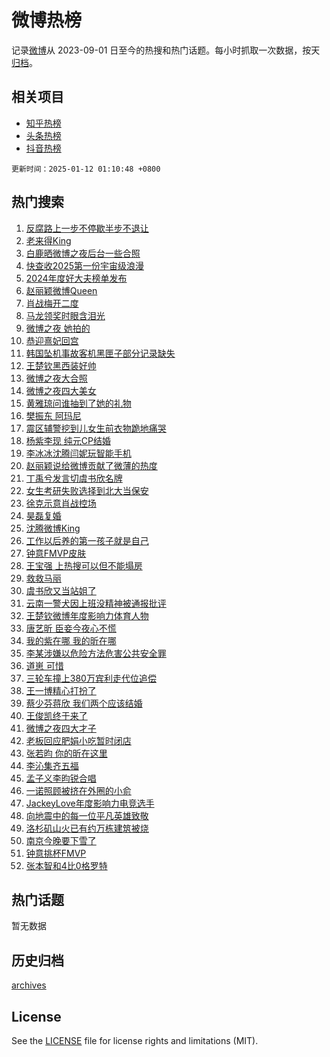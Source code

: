 # 微博热榜

记录[微博](https://www.weibo.com)从 2023-09-01 日至今的热搜和热门话题。每小时抓取一次数据，按天[归档](archives)。

## 相关项目

- [知乎热榜](https://github.com/hotarchive/zhihu)
- [头条热榜](https://github.com/hotarchive/toutiao)
- [抖音热榜](https://github.com/hotarchive/douyin)


`更新时间：2025-01-12 01:10:48 +0800`

## 热门搜索

1. [反腐路上一步不停歇半步不退让](https://m.weibo.cn/search?containerid=100103type%3D1%26t%3D10%26q%3D%23%E5%8F%8D%E8%85%90%E8%B7%AF%E4%B8%8A%E4%B8%80%E6%AD%A5%E4%B8%8D%E5%81%9C%E6%AD%87%E5%8D%8A%E6%AD%A5%E4%B8%8D%E9%80%80%E8%AE%A9%23&stream_entry_id=51&isnewpage=1&extparam=seat%3D1%26pos%3D0%26cate%3D10103%26filter_type%3Drealtimehot%26c_type%3D51%26q%3D%2523%25E5%258F%258D%25E8%2585%2590%25E8%25B7%25AF%25E4%25B8%258A%25E4%25B8%2580%25E6%25AD%25A5%25E4%25B8%258D%25E5%2581%259C%25E6%25AD%2587%25E5%258D%258A%25E6%25AD%25A5%25E4%25B8%258D%25E9%2580%2580%25E8%25AE%25A9%2523%26stream_entry_id%3D51%26dgr%3D0%26display_time%3D1736615447%26pre_seqid%3D1736615447387062746126)
1. [老来得King](https://m.weibo.cn/search?containerid=100103type%3D1%26t%3D10%26q%3D%23%E8%80%81%E6%9D%A5%E5%BE%97King%23&stream_entry_id=31&isnewpage=1&extparam=seat%3D1%26lcate%3D5001%26q%3D%2523%25E8%2580%2581%25E6%259D%25A5%25E5%25BE%2597King%2523%26dgr%3D0%26realpos%3D1%26pos%3D0%26cate%3D5001%26filter_type%3Drealtimehot%26band_rank%3D1%26flag%3D1%26stream_entry_id%3D31%26c_type%3D31%26display_time%3D1736615447%26pre_seqid%3D1736615447387062746126)
1. [白鹿晒微博之夜后台一些合照](https://m.weibo.cn/search?containerid=100103type%3D1%26t%3D10%26q%3D%23%E7%99%BD%E9%B9%BF%E6%99%92%E5%BE%AE%E5%8D%9A%E4%B9%8B%E5%A4%9C%E5%90%8E%E5%8F%B0%E4%B8%80%E4%BA%9B%E5%90%88%E7%85%A7%23&stream_entry_id=31&isnewpage=1&extparam=seat%3D1%26lcate%3D5001%26q%3D%2523%25E7%2599%25BD%25E9%25B9%25BF%25E6%2599%2592%25E5%25BE%25AE%25E5%258D%259A%25E4%25B9%258B%25E5%25A4%259C%25E5%2590%258E%25E5%258F%25B0%25E4%25B8%2580%25E4%25BA%259B%25E5%2590%2588%25E7%2585%25A7%2523%26dgr%3D0%26realpos%3D2%26pos%3D1%26cate%3D5001%26filter_type%3Drealtimehot%26band_rank%3D2%26flag%3D1%26stream_entry_id%3D31%26c_type%3D31%26display_time%3D1736615447%26pre_seqid%3D1736615447387062746126)
1. [快查收2025第一份宇宙级浪漫](https://m.weibo.cn/search?containerid=100103type%3D1%26t%3D10%26q%3D%23%E5%BF%AB%E6%9F%A5%E6%94%B62025%E7%AC%AC%E4%B8%80%E4%BB%BD%E5%AE%87%E5%AE%99%E7%BA%A7%E6%B5%AA%E6%BC%AB%23&stream_entry_id=31&isnewpage=1&extparam=seat%3D1%26lcate%3D5001%26q%3D%2523%25E5%25BF%25AB%25E6%259F%25A5%25E6%2594%25B62025%25E7%25AC%25AC%25E4%25B8%2580%25E4%25BB%25BD%25E5%25AE%2587%25E5%25AE%2599%25E7%25BA%25A7%25E6%25B5%25AA%25E6%25BC%25AB%2523%26dgr%3D0%26realpos%3D3%26pos%3D2%26cate%3D5001%26filter_type%3Drealtimehot%26band_rank%3D3%26flag%3D0%26stream_entry_id%3D31%26c_type%3D31%26display_time%3D1736615447%26pre_seqid%3D1736615447387062746126)
1. [2024年度好大夫榜单发布](https://m.weibo.cn/search?containerid=100103type%3D1%26t%3D10%26q%3D%232024%E5%B9%B4%E5%BA%A6%E5%A5%BD%E5%A4%A7%E5%A4%AB%E6%A6%9C%E5%8D%95%E5%8F%91%E5%B8%83%23&stream_entry_id=31&isnewpage=1&extparam=seat%3D1%26lcate%3D5001%26is_ad_pos%3D1%26q%3D%25232024%25E5%25B9%25B4%25E5%25BA%25A6%25E5%25A5%25BD%25E5%25A4%25A7%25E5%25A4%25AB%25E6%25A6%259C%25E5%258D%2595%25E5%258F%2591%25E5%25B8%2583%2523%26dgr%3D0%26c_type%3D31%26pos%3D3%26cate%3D5001%26filter_type%3Drealtimehot%26band_rank%3D4%26adid%3D272490%26stream_entry_id%3D31%26topic_ad%3D1%26display_time%3D1736615447%26pre_seqid%3D1736615447387062746126)
1. [赵丽颖微博Queen](https://m.weibo.cn/search?containerid=100103type%3D1%26t%3D10%26q%3D%23%E8%B5%B5%E4%B8%BD%E9%A2%96%E5%BE%AE%E5%8D%9AQueen%23&stream_entry_id=31&isnewpage=1&extparam=seat%3D1%26lcate%3D5001%26q%3D%2523%25E8%25B5%25B5%25E4%25B8%25BD%25E9%25A2%2596%25E5%25BE%25AE%25E5%258D%259AQueen%2523%26dgr%3D0%26realpos%3D4%26pos%3D4%26cate%3D5001%26filter_type%3Drealtimehot%26band_rank%3D4%26flag%3D2%26stream_entry_id%3D31%26c_type%3D31%26display_time%3D1736615447%26pre_seqid%3D1736615447387062746126)
1. [肖战梅开二度](https://m.weibo.cn/search?containerid=100103type%3D1%26t%3D10%26q%3D%23%E8%82%96%E6%88%98%E6%A2%85%E5%BC%80%E4%BA%8C%E5%BA%A6%23&stream_entry_id=31&isnewpage=1&extparam=seat%3D1%26lcate%3D5001%26q%3D%2523%25E8%2582%2596%25E6%2588%2598%25E6%25A2%2585%25E5%25BC%2580%25E4%25BA%258C%25E5%25BA%25A6%2523%26dgr%3D0%26realpos%3D5%26pos%3D5%26cate%3D5001%26filter_type%3Drealtimehot%26band_rank%3D5%26flag%3D1%26stream_entry_id%3D31%26c_type%3D31%26display_time%3D1736615447%26pre_seqid%3D1736615447387062746126)
1. [马龙领奖时眼含泪光](https://m.weibo.cn/search?containerid=100103type%3D1%26t%3D10%26q%3D%23%E9%A9%AC%E9%BE%99%E9%A2%86%E5%A5%96%E6%97%B6%E7%9C%BC%E5%90%AB%E6%B3%AA%E5%85%89%23&stream_entry_id=31&isnewpage=1&extparam=seat%3D1%26lcate%3D5001%26q%3D%2523%25E9%25A9%25AC%25E9%25BE%2599%25E9%25A2%2586%25E5%25A5%2596%25E6%2597%25B6%25E7%259C%25BC%25E5%2590%25AB%25E6%25B3%25AA%25E5%2585%2589%2523%26dgr%3D0%26realpos%3D6%26pos%3D6%26cate%3D5001%26filter_type%3Drealtimehot%26band_rank%3D6%26flag%3D1%26stream_entry_id%3D31%26c_type%3D31%26display_time%3D1736615447%26pre_seqid%3D1736615447387062746126)
1. [微博之夜 她拍的](https://m.weibo.cn/search?containerid=100103type%3D1%26t%3D10%26q%3D%E5%BE%AE%E5%8D%9A%E4%B9%8B%E5%A4%9C+%E5%A5%B9%E6%8B%8D%E7%9A%84&stream_entry_id=31&isnewpage=1&extparam=seat%3D1%26lcate%3D5001%26q%3D%25E5%25BE%25AE%25E5%258D%259A%25E4%25B9%258B%25E5%25A4%259C%2520%25E5%25A5%25B9%25E6%258B%258D%25E7%259A%2584%26dgr%3D0%26realpos%3D7%26pos%3D7%26cate%3D5001%26filter_type%3Drealtimehot%26band_rank%3D7%26flag%3D2%26stream_entry_id%3D31%26c_type%3D31%26display_time%3D1736615447%26pre_seqid%3D1736615447387062746126)
1. [恭迎熹妃回宫](https://m.weibo.cn/search?containerid=100103type%3D1%26t%3D10%26q%3D%E6%81%AD%E8%BF%8E%E7%86%B9%E5%A6%83%E5%9B%9E%E5%AE%AB&stream_entry_id=31&isnewpage=1&extparam=seat%3D1%26lcate%3D5001%26q%3D%25E6%2581%25AD%25E8%25BF%258E%25E7%2586%25B9%25E5%25A6%2583%25E5%259B%259E%25E5%25AE%25AB%26dgr%3D0%26realpos%3D8%26pos%3D8%26cate%3D5001%26filter_type%3Drealtimehot%26band_rank%3D8%26flag%3D2%26stream_entry_id%3D31%26c_type%3D31%26display_time%3D1736615447%26pre_seqid%3D1736615447387062746126)
1. [韩国坠机事故客机黑匣子部分记录缺失](https://m.weibo.cn/search?containerid=100103type%3D1%26t%3D10%26q%3D%23%E9%9F%A9%E5%9B%BD%E5%9D%A0%E6%9C%BA%E4%BA%8B%E6%95%85%E5%AE%A2%E6%9C%BA%E9%BB%91%E5%8C%A3%E5%AD%90%E9%83%A8%E5%88%86%E8%AE%B0%E5%BD%95%E7%BC%BA%E5%A4%B1%23&stream_entry_id=31&isnewpage=1&extparam=seat%3D1%26lcate%3D5001%26q%3D%2523%25E9%259F%25A9%25E5%259B%25BD%25E5%259D%25A0%25E6%259C%25BA%25E4%25BA%258B%25E6%2595%2585%25E5%25AE%25A2%25E6%259C%25BA%25E9%25BB%2591%25E5%258C%25A3%25E5%25AD%2590%25E9%2583%25A8%25E5%2588%2586%25E8%25AE%25B0%25E5%25BD%2595%25E7%25BC%25BA%25E5%25A4%25B1%2523%26dgr%3D0%26realpos%3D9%26pos%3D9%26cate%3D5001%26filter_type%3Drealtimehot%26band_rank%3D9%26flag%3D0%26stream_entry_id%3D31%26c_type%3D31%26display_time%3D1736615447%26pre_seqid%3D1736615447387062746126)
1. [王楚钦黑西装好帅](https://m.weibo.cn/search?containerid=100103type%3D1%26t%3D10%26q%3D%E7%8E%8B%E6%A5%9A%E9%92%A6%E9%BB%91%E8%A5%BF%E8%A3%85%E5%A5%BD%E5%B8%85&stream_entry_id=31&isnewpage=1&extparam=seat%3D1%26lcate%3D5001%26q%3D%25E7%258E%258B%25E6%25A5%259A%25E9%2592%25A6%25E9%25BB%2591%25E8%25A5%25BF%25E8%25A3%2585%25E5%25A5%25BD%25E5%25B8%2585%26dgr%3D0%26realpos%3D10%26pos%3D10%26cate%3D5001%26filter_type%3Drealtimehot%26band_rank%3D10%26flag%3D1%26stream_entry_id%3D31%26c_type%3D31%26display_time%3D1736615447%26pre_seqid%3D1736615447387062746126)
1. [微博之夜大合照](https://m.weibo.cn/search?containerid=100103type%3D1%26t%3D10%26q%3D%E5%BE%AE%E5%8D%9A%E4%B9%8B%E5%A4%9C%E5%A4%A7%E5%90%88%E7%85%A7&stream_entry_id=31&isnewpage=1&extparam=seat%3D1%26lcate%3D5001%26q%3D%25E5%25BE%25AE%25E5%258D%259A%25E4%25B9%258B%25E5%25A4%259C%25E5%25A4%25A7%25E5%2590%2588%25E7%2585%25A7%26dgr%3D0%26realpos%3D11%26pos%3D11%26cate%3D5001%26filter_type%3Drealtimehot%26band_rank%3D11%26flag%3D2%26stream_entry_id%3D31%26c_type%3D31%26display_time%3D1736615447%26pre_seqid%3D1736615447387062746126)
1. [微博之夜四大美女](https://m.weibo.cn/search?containerid=100103type%3D1%26t%3D10%26q%3D%E5%BE%AE%E5%8D%9A%E4%B9%8B%E5%A4%9C%E5%9B%9B%E5%A4%A7%E7%BE%8E%E5%A5%B3&stream_entry_id=31&isnewpage=1&extparam=seat%3D1%26lcate%3D5001%26q%3D%25E5%25BE%25AE%25E5%258D%259A%25E4%25B9%258B%25E5%25A4%259C%25E5%259B%259B%25E5%25A4%25A7%25E7%25BE%258E%25E5%25A5%25B3%26dgr%3D0%26realpos%3D12%26pos%3D12%26cate%3D5001%26filter_type%3Drealtimehot%26band_rank%3D12%26flag%3D2%26stream_entry_id%3D31%26c_type%3D31%26display_time%3D1736615447%26pre_seqid%3D1736615447387062746126)
1. [黄雅琼问谁抽到了她的礼物](https://m.weibo.cn/search?containerid=100103type%3D1%26t%3D10%26q%3D%23%E9%BB%84%E9%9B%85%E7%90%BC%E9%97%AE%E8%B0%81%E6%8A%BD%E5%88%B0%E4%BA%86%E5%A5%B9%E7%9A%84%E7%A4%BC%E7%89%A9%23&stream_entry_id=31&isnewpage=1&extparam=seat%3D1%26lcate%3D5001%26q%3D%2523%25E9%25BB%2584%25E9%259B%2585%25E7%2590%25BC%25E9%2597%25AE%25E8%25B0%2581%25E6%258A%25BD%25E5%2588%25B0%25E4%25BA%2586%25E5%25A5%25B9%25E7%259A%2584%25E7%25A4%25BC%25E7%2589%25A9%2523%26dgr%3D0%26realpos%3D13%26pos%3D13%26cate%3D5001%26filter_type%3Drealtimehot%26band_rank%3D13%26flag%3D1%26stream_entry_id%3D31%26c_type%3D31%26display_time%3D1736615447%26pre_seqid%3D1736615447387062746126)
1. [樊振东 阿玛尼](https://m.weibo.cn/search?containerid=100103type%3D1%26t%3D10%26q%3D%E6%A8%8A%E6%8C%AF%E4%B8%9C+%E9%98%BF%E7%8E%9B%E5%B0%BC&stream_entry_id=31&isnewpage=1&extparam=seat%3D1%26lcate%3D5001%26q%3D%25E6%25A8%258A%25E6%258C%25AF%25E4%25B8%259C%2520%25E9%2598%25BF%25E7%258E%259B%25E5%25B0%25BC%26dgr%3D0%26realpos%3D14%26pos%3D14%26cate%3D5001%26filter_type%3Drealtimehot%26band_rank%3D14%26flag%3D1%26stream_entry_id%3D31%26c_type%3D31%26display_time%3D1736615447%26pre_seqid%3D1736615447387062746126)
1. [震区辅警挖到儿女生前衣物跪地痛哭](https://m.weibo.cn/search?containerid=100103type%3D1%26t%3D10%26q%3D%23%E9%9C%87%E5%8C%BA%E8%BE%85%E8%AD%A6%E6%8C%96%E5%88%B0%E5%84%BF%E5%A5%B3%E7%94%9F%E5%89%8D%E8%A1%A3%E7%89%A9%E8%B7%AA%E5%9C%B0%E7%97%9B%E5%93%AD%23&stream_entry_id=31&isnewpage=1&extparam=seat%3D1%26lcate%3D5001%26q%3D%2523%25E9%259C%2587%25E5%258C%25BA%25E8%25BE%2585%25E8%25AD%25A6%25E6%258C%2596%25E5%2588%25B0%25E5%2584%25BF%25E5%25A5%25B3%25E7%2594%259F%25E5%2589%258D%25E8%25A1%25A3%25E7%2589%25A9%25E8%25B7%25AA%25E5%259C%25B0%25E7%2597%259B%25E5%2593%25AD%2523%26dgr%3D0%26realpos%3D15%26pos%3D15%26cate%3D5001%26filter_type%3Drealtimehot%26band_rank%3D15%26flag%3D0%26stream_entry_id%3D31%26c_type%3D31%26display_time%3D1736615447%26pre_seqid%3D1736615447387062746126)
1. [杨紫李现 纯元CP结婚](https://m.weibo.cn/search?containerid=100103type%3D1%26t%3D10%26q%3D%E6%9D%A8%E7%B4%AB%E6%9D%8E%E7%8E%B0+%E7%BA%AF%E5%85%83CP%E7%BB%93%E5%A9%9A&stream_entry_id=31&isnewpage=1&extparam=seat%3D1%26lcate%3D5001%26q%3D%25E6%259D%25A8%25E7%25B4%25AB%25E6%259D%258E%25E7%258E%25B0%2520%25E7%25BA%25AF%25E5%2585%2583CP%25E7%25BB%2593%25E5%25A9%259A%26dgr%3D0%26realpos%3D16%26pos%3D16%26cate%3D5001%26filter_type%3Drealtimehot%26band_rank%3D16%26flag%3D0%26stream_entry_id%3D31%26c_type%3D31%26display_time%3D1736615447%26pre_seqid%3D1736615447387062746126)
1. [李冰冰沈腾闫妮玩智能手机](https://m.weibo.cn/search?containerid=100103type%3D1%26t%3D10%26q%3D%23%E6%9D%8E%E5%86%B0%E5%86%B0%E6%B2%88%E8%85%BE%E9%97%AB%E5%A6%AE%E7%8E%A9%E6%99%BA%E8%83%BD%E6%89%8B%E6%9C%BA%23&stream_entry_id=31&isnewpage=1&extparam=seat%3D1%26lcate%3D5001%26q%3D%2523%25E6%259D%258E%25E5%2586%25B0%25E5%2586%25B0%25E6%25B2%2588%25E8%2585%25BE%25E9%2597%25AB%25E5%25A6%25AE%25E7%258E%25A9%25E6%2599%25BA%25E8%2583%25BD%25E6%2589%258B%25E6%259C%25BA%2523%26dgr%3D0%26realpos%3D17%26pos%3D17%26cate%3D5001%26filter_type%3Drealtimehot%26band_rank%3D17%26flag%3D1%26stream_entry_id%3D31%26c_type%3D31%26display_time%3D1736615447%26pre_seqid%3D1736615447387062746126)
1. [赵丽颖说给微博贡献了微薄的热度](https://m.weibo.cn/search?containerid=100103type%3D1%26t%3D10%26q%3D%23%E8%B5%B5%E4%B8%BD%E9%A2%96%E8%AF%B4%E7%BB%99%E5%BE%AE%E5%8D%9A%E8%B4%A1%E7%8C%AE%E4%BA%86%E5%BE%AE%E8%96%84%E7%9A%84%E7%83%AD%E5%BA%A6%23&stream_entry_id=31&isnewpage=1&extparam=seat%3D1%26lcate%3D5001%26q%3D%2523%25E8%25B5%25B5%25E4%25B8%25BD%25E9%25A2%2596%25E8%25AF%25B4%25E7%25BB%2599%25E5%25BE%25AE%25E5%258D%259A%25E8%25B4%25A1%25E7%258C%25AE%25E4%25BA%2586%25E5%25BE%25AE%25E8%2596%2584%25E7%259A%2584%25E7%2583%25AD%25E5%25BA%25A6%2523%26dgr%3D0%26realpos%3D18%26pos%3D18%26cate%3D5001%26filter_type%3Drealtimehot%26band_rank%3D18%26flag%3D1%26stream_entry_id%3D31%26c_type%3D31%26display_time%3D1736615447%26pre_seqid%3D1736615447387062746126)
1. [丁禹兮发言切虞书欣名牌](https://m.weibo.cn/search?containerid=100103type%3D1%26t%3D10%26q%3D%23%E4%B8%81%E7%A6%B9%E5%85%AE%E5%8F%91%E8%A8%80%E5%88%87%E8%99%9E%E4%B9%A6%E6%AC%A3%E5%90%8D%E7%89%8C%23&stream_entry_id=31&isnewpage=1&extparam=seat%3D1%26lcate%3D5001%26q%3D%2523%25E4%25B8%2581%25E7%25A6%25B9%25E5%2585%25AE%25E5%258F%2591%25E8%25A8%2580%25E5%2588%2587%25E8%2599%259E%25E4%25B9%25A6%25E6%25AC%25A3%25E5%2590%258D%25E7%2589%258C%2523%26dgr%3D0%26realpos%3D19%26pos%3D19%26cate%3D5001%26filter_type%3Drealtimehot%26band_rank%3D19%26flag%3D0%26stream_entry_id%3D31%26c_type%3D31%26display_time%3D1736615447%26pre_seqid%3D1736615447387062746126)
1. [女生考研失败选择到北大当保安](https://m.weibo.cn/search?containerid=100103type%3D1%26t%3D10%26q%3D%23%E5%A5%B3%E7%94%9F%E8%80%83%E7%A0%94%E5%A4%B1%E8%B4%A5%E9%80%89%E6%8B%A9%E5%88%B0%E5%8C%97%E5%A4%A7%E5%BD%93%E4%BF%9D%E5%AE%89%23&stream_entry_id=31&isnewpage=1&extparam=seat%3D1%26lcate%3D5001%26q%3D%2523%25E5%25A5%25B3%25E7%2594%259F%25E8%2580%2583%25E7%25A0%2594%25E5%25A4%25B1%25E8%25B4%25A5%25E9%2580%2589%25E6%258B%25A9%25E5%2588%25B0%25E5%258C%2597%25E5%25A4%25A7%25E5%25BD%2593%25E4%25BF%259D%25E5%25AE%2589%2523%26dgr%3D0%26realpos%3D20%26pos%3D20%26cate%3D5001%26filter_type%3Drealtimehot%26band_rank%3D20%26flag%3D0%26stream_entry_id%3D31%26c_type%3D31%26display_time%3D1736615447%26pre_seqid%3D1736615447387062746126)
1. [徐克示意肖战控场](https://m.weibo.cn/search?containerid=100103type%3D1%26t%3D10%26q%3D%E5%BE%90%E5%85%8B%E7%A4%BA%E6%84%8F%E8%82%96%E6%88%98%E6%8E%A7%E5%9C%BA&stream_entry_id=31&isnewpage=1&extparam=seat%3D1%26lcate%3D5001%26q%3D%25E5%25BE%2590%25E5%2585%258B%25E7%25A4%25BA%25E6%2584%258F%25E8%2582%2596%25E6%2588%2598%25E6%258E%25A7%25E5%259C%25BA%26dgr%3D0%26realpos%3D21%26pos%3D21%26cate%3D5001%26filter_type%3Drealtimehot%26band_rank%3D21%26flag%3D2%26stream_entry_id%3D31%26c_type%3D31%26display_time%3D1736615447%26pre_seqid%3D1736615447387062746126)
1. [昊磊复婚](https://m.weibo.cn/search?containerid=100103type%3D1%26t%3D10%26q%3D%E6%98%8A%E7%A3%8A%E5%A4%8D%E5%A9%9A&stream_entry_id=31&isnewpage=1&extparam=seat%3D1%26lcate%3D5001%26q%3D%25E6%2598%258A%25E7%25A3%258A%25E5%25A4%258D%25E5%25A9%259A%26dgr%3D0%26realpos%3D22%26pos%3D22%26cate%3D5001%26filter_type%3Drealtimehot%26band_rank%3D22%26flag%3D2%26stream_entry_id%3D31%26c_type%3D31%26display_time%3D1736615447%26pre_seqid%3D1736615447387062746126)
1. [沈腾微博King](https://m.weibo.cn/search?containerid=100103type%3D1%26t%3D10%26q%3D%23%E6%B2%88%E8%85%BE%E5%BE%AE%E5%8D%9AKing%23&stream_entry_id=31&isnewpage=1&extparam=seat%3D1%26lcate%3D5001%26q%3D%2523%25E6%25B2%2588%25E8%2585%25BE%25E5%25BE%25AE%25E5%258D%259AKing%2523%26dgr%3D0%26realpos%3D23%26pos%3D23%26cate%3D5001%26filter_type%3Drealtimehot%26band_rank%3D23%26flag%3D0%26stream_entry_id%3D31%26c_type%3D31%26display_time%3D1736615447%26pre_seqid%3D1736615447387062746126)
1. [工作以后养的第一孩子就是自己](https://m.weibo.cn/search?containerid=100103type%3D1%26t%3D10%26q%3D%23%E5%B7%A5%E4%BD%9C%E4%BB%A5%E5%90%8E%E5%85%BB%E7%9A%84%E7%AC%AC%E4%B8%80%E5%AD%A9%E5%AD%90%E5%B0%B1%E6%98%AF%E8%87%AA%E5%B7%B1%23&stream_entry_id=31&isnewpage=1&extparam=seat%3D1%26lcate%3D5001%26q%3D%2523%25E5%25B7%25A5%25E4%25BD%259C%25E4%25BB%25A5%25E5%2590%258E%25E5%2585%25BB%25E7%259A%2584%25E7%25AC%25AC%25E4%25B8%2580%25E5%25AD%25A9%25E5%25AD%2590%25E5%25B0%25B1%25E6%2598%25AF%25E8%2587%25AA%25E5%25B7%25B1%2523%26dgr%3D0%26realpos%3D24%26pos%3D24%26cate%3D5001%26filter_type%3Drealtimehot%26band_rank%3D24%26flag%3D0%26stream_entry_id%3D31%26c_type%3D31%26display_time%3D1736615447%26pre_seqid%3D1736615447387062746126)
1. [钟意FMVP皮肤](https://m.weibo.cn/search?containerid=100103type%3D1%26t%3D10%26q%3D%E9%92%9F%E6%84%8FFMVP%E7%9A%AE%E8%82%A4&stream_entry_id=31&isnewpage=1&extparam=seat%3D1%26lcate%3D5001%26q%3D%25E9%2592%259F%25E6%2584%258FFMVP%25E7%259A%25AE%25E8%2582%25A4%26dgr%3D0%26realpos%3D25%26pos%3D25%26cate%3D5001%26filter_type%3Drealtimehot%26band_rank%3D25%26flag%3D0%26stream_entry_id%3D31%26c_type%3D31%26display_time%3D1736615447%26pre_seqid%3D1736615447387062746126)
1. [王宝强 上热搜可以但不能塌房](https://m.weibo.cn/search?containerid=100103type%3D1%26t%3D10%26q%3D%E7%8E%8B%E5%AE%9D%E5%BC%BA+%E4%B8%8A%E7%83%AD%E6%90%9C%E5%8F%AF%E4%BB%A5%E4%BD%86%E4%B8%8D%E8%83%BD%E5%A1%8C%E6%88%BF&stream_entry_id=31&isnewpage=1&extparam=seat%3D1%26lcate%3D5001%26q%3D%25E7%258E%258B%25E5%25AE%259D%25E5%25BC%25BA%2520%25E4%25B8%258A%25E7%2583%25AD%25E6%2590%259C%25E5%258F%25AF%25E4%25BB%25A5%25E4%25BD%2586%25E4%25B8%258D%25E8%2583%25BD%25E5%25A1%258C%25E6%2588%25BF%26dgr%3D0%26realpos%3D26%26pos%3D26%26cate%3D5001%26filter_type%3Drealtimehot%26band_rank%3D26%26flag%3D0%26stream_entry_id%3D31%26c_type%3D31%26display_time%3D1736615447%26pre_seqid%3D1736615447387062746126)
1. [救救马丽](https://m.weibo.cn/search?containerid=100103type%3D1%26t%3D10%26q%3D%23%E6%95%91%E6%95%91%E9%A9%AC%E4%B8%BD%23&stream_entry_id=31&isnewpage=1&extparam=seat%3D1%26lcate%3D5001%26q%3D%2523%25E6%2595%2591%25E6%2595%2591%25E9%25A9%25AC%25E4%25B8%25BD%2523%26dgr%3D0%26realpos%3D27%26pos%3D27%26cate%3D5001%26filter_type%3Drealtimehot%26band_rank%3D27%26flag%3D0%26stream_entry_id%3D31%26c_type%3D31%26display_time%3D1736615447%26pre_seqid%3D1736615447387062746126)
1. [虞书欣又当站姐了](https://m.weibo.cn/search?containerid=100103type%3D1%26t%3D10%26q%3D%E8%99%9E%E4%B9%A6%E6%AC%A3%E5%8F%88%E5%BD%93%E7%AB%99%E5%A7%90%E4%BA%86&stream_entry_id=31&isnewpage=1&extparam=seat%3D1%26lcate%3D5001%26q%3D%25E8%2599%259E%25E4%25B9%25A6%25E6%25AC%25A3%25E5%258F%2588%25E5%25BD%2593%25E7%25AB%2599%25E5%25A7%2590%25E4%25BA%2586%26dgr%3D0%26realpos%3D28%26pos%3D28%26cate%3D5001%26filter_type%3Drealtimehot%26band_rank%3D28%26flag%3D0%26stream_entry_id%3D31%26c_type%3D31%26display_time%3D1736615447%26pre_seqid%3D1736615447387062746126)
1. [云南一警犬因上班没精神被通报批评](https://m.weibo.cn/search?containerid=100103type%3D1%26t%3D10%26q%3D%23%E4%BA%91%E5%8D%97%E4%B8%80%E8%AD%A6%E7%8A%AC%E5%9B%A0%E4%B8%8A%E7%8F%AD%E6%B2%A1%E7%B2%BE%E7%A5%9E%E8%A2%AB%E9%80%9A%E6%8A%A5%E6%89%B9%E8%AF%84%23&stream_entry_id=31&isnewpage=1&extparam=seat%3D1%26lcate%3D5001%26q%3D%2523%25E4%25BA%2591%25E5%258D%2597%25E4%25B8%2580%25E8%25AD%25A6%25E7%258A%25AC%25E5%259B%25A0%25E4%25B8%258A%25E7%258F%25AD%25E6%25B2%25A1%25E7%25B2%25BE%25E7%25A5%259E%25E8%25A2%25AB%25E9%2580%259A%25E6%258A%25A5%25E6%2589%25B9%25E8%25AF%2584%2523%26dgr%3D0%26realpos%3D29%26pos%3D29%26cate%3D5001%26filter_type%3Drealtimehot%26band_rank%3D29%26flag%3D0%26stream_entry_id%3D31%26c_type%3D31%26display_time%3D1736615447%26pre_seqid%3D1736615447387062746126)
1. [王楚钦微博年度影响力体育人物](https://m.weibo.cn/search?containerid=100103type%3D1%26t%3D10%26q%3D%23%E7%8E%8B%E6%A5%9A%E9%92%A6%E5%BE%AE%E5%8D%9A%E5%B9%B4%E5%BA%A6%E5%BD%B1%E5%93%8D%E5%8A%9B%E4%BD%93%E8%82%B2%E4%BA%BA%E7%89%A9%23&stream_entry_id=31&isnewpage=1&extparam=seat%3D1%26lcate%3D5001%26q%3D%2523%25E7%258E%258B%25E6%25A5%259A%25E9%2592%25A6%25E5%25BE%25AE%25E5%258D%259A%25E5%25B9%25B4%25E5%25BA%25A6%25E5%25BD%25B1%25E5%2593%258D%25E5%258A%259B%25E4%25BD%2593%25E8%2582%25B2%25E4%25BA%25BA%25E7%2589%25A9%2523%26dgr%3D0%26realpos%3D30%26pos%3D30%26cate%3D5001%26filter_type%3Drealtimehot%26band_rank%3D30%26flag%3D0%26stream_entry_id%3D31%26c_type%3D31%26display_time%3D1736615447%26pre_seqid%3D1736615447387062746126)
1. [唐艺昕 臣妾今夜心不慌](https://m.weibo.cn/search?containerid=100103type%3D1%26t%3D10%26q%3D%E5%94%90%E8%89%BA%E6%98%95+%E8%87%A3%E5%A6%BE%E4%BB%8A%E5%A4%9C%E5%BF%83%E4%B8%8D%E6%85%8C&stream_entry_id=31&isnewpage=1&extparam=seat%3D1%26lcate%3D5001%26q%3D%25E5%2594%2590%25E8%2589%25BA%25E6%2598%2595%2520%25E8%2587%25A3%25E5%25A6%25BE%25E4%25BB%258A%25E5%25A4%259C%25E5%25BF%2583%25E4%25B8%258D%25E6%2585%258C%26dgr%3D0%26realpos%3D31%26pos%3D31%26cate%3D5001%26filter_type%3Drealtimehot%26band_rank%3D31%26flag%3D1%26stream_entry_id%3D31%26c_type%3D31%26display_time%3D1736615447%26pre_seqid%3D1736615447387062746126)
1. [我的紫在哪 我的昕在哪](https://m.weibo.cn/search?containerid=100103type%3D1%26t%3D10%26q%3D%E6%88%91%E7%9A%84%E7%B4%AB%E5%9C%A8%E5%93%AA+%E6%88%91%E7%9A%84%E6%98%95%E5%9C%A8%E5%93%AA&stream_entry_id=31&isnewpage=1&extparam=seat%3D1%26lcate%3D5001%26q%3D%25E6%2588%2591%25E7%259A%2584%25E7%25B4%25AB%25E5%259C%25A8%25E5%2593%25AA%2520%25E6%2588%2591%25E7%259A%2584%25E6%2598%2595%25E5%259C%25A8%25E5%2593%25AA%26dgr%3D0%26realpos%3D32%26pos%3D32%26cate%3D5001%26filter_type%3Drealtimehot%26band_rank%3D32%26flag%3D0%26stream_entry_id%3D31%26c_type%3D31%26display_time%3D1736615447%26pre_seqid%3D1736615447387062746126)
1. [李某涉嫌以危险方法危害公共安全罪](https://m.weibo.cn/search?containerid=100103type%3D1%26t%3D10%26q%3D%23%E6%9D%8E%E6%9F%90%E6%B6%89%E5%AB%8C%E4%BB%A5%E5%8D%B1%E9%99%A9%E6%96%B9%E6%B3%95%E5%8D%B1%E5%AE%B3%E5%85%AC%E5%85%B1%E5%AE%89%E5%85%A8%E7%BD%AA%23&stream_entry_id=31&isnewpage=1&extparam=seat%3D1%26lcate%3D5001%26q%3D%2523%25E6%259D%258E%25E6%259F%2590%25E6%25B6%2589%25E5%25AB%258C%25E4%25BB%25A5%25E5%258D%25B1%25E9%2599%25A9%25E6%2596%25B9%25E6%25B3%2595%25E5%258D%25B1%25E5%25AE%25B3%25E5%2585%25AC%25E5%2585%25B1%25E5%25AE%2589%25E5%2585%25A8%25E7%25BD%25AA%2523%26dgr%3D0%26realpos%3D33%26pos%3D33%26cate%3D5001%26filter_type%3Drealtimehot%26band_rank%3D33%26flag%3D0%26stream_entry_id%3D31%26c_type%3D31%26display_time%3D1736615447%26pre_seqid%3D1736615447387062746126)
1. [道崽 可惜](https://m.weibo.cn/search?containerid=100103type%3D1%26t%3D10%26q%3D%E9%81%93%E5%B4%BD+%E5%8F%AF%E6%83%9C&stream_entry_id=31&isnewpage=1&extparam=seat%3D1%26lcate%3D5001%26q%3D%25E9%2581%2593%25E5%25B4%25BD%2520%25E5%258F%25AF%25E6%2583%259C%26dgr%3D0%26realpos%3D34%26pos%3D34%26cate%3D5001%26filter_type%3Drealtimehot%26band_rank%3D34%26flag%3D1%26stream_entry_id%3D31%26c_type%3D31%26display_time%3D1736615447%26pre_seqid%3D1736615447387062746126)
1. [三轮车撞上380万宾利走代位追偿](https://m.weibo.cn/search?containerid=100103type%3D1%26t%3D10%26q%3D%23%E4%B8%89%E8%BD%AE%E8%BD%A6%E6%92%9E%E4%B8%8A380%E4%B8%87%E5%AE%BE%E5%88%A9%E8%B5%B0%E4%BB%A3%E4%BD%8D%E8%BF%BD%E5%81%BF%23&stream_entry_id=31&isnewpage=1&extparam=seat%3D1%26lcate%3D5001%26q%3D%2523%25E4%25B8%2589%25E8%25BD%25AE%25E8%25BD%25A6%25E6%2592%259E%25E4%25B8%258A380%25E4%25B8%2587%25E5%25AE%25BE%25E5%2588%25A9%25E8%25B5%25B0%25E4%25BB%25A3%25E4%25BD%258D%25E8%25BF%25BD%25E5%2581%25BF%2523%26dgr%3D0%26realpos%3D35%26pos%3D35%26cate%3D5001%26filter_type%3Drealtimehot%26band_rank%3D35%26flag%3D0%26stream_entry_id%3D31%26c_type%3D31%26display_time%3D1736615447%26pre_seqid%3D1736615447387062746126)
1. [王一博精心打扮了](https://m.weibo.cn/search?containerid=100103type%3D1%26t%3D10%26q%3D%E7%8E%8B%E4%B8%80%E5%8D%9A%E7%B2%BE%E5%BF%83%E6%89%93%E6%89%AE%E4%BA%86&stream_entry_id=31&isnewpage=1&extparam=seat%3D1%26lcate%3D5001%26q%3D%25E7%258E%258B%25E4%25B8%2580%25E5%258D%259A%25E7%25B2%25BE%25E5%25BF%2583%25E6%2589%2593%25E6%2589%25AE%25E4%25BA%2586%26dgr%3D0%26realpos%3D36%26pos%3D36%26cate%3D5001%26filter_type%3Drealtimehot%26band_rank%3D36%26flag%3D0%26stream_entry_id%3D31%26c_type%3D31%26display_time%3D1736615447%26pre_seqid%3D1736615447387062746126)
1. [蔡少芬蒋欣 我们两个应该结婚](https://m.weibo.cn/search?containerid=100103type%3D1%26t%3D10%26q%3D%E8%94%A1%E5%B0%91%E8%8A%AC%E8%92%8B%E6%AC%A3+%E6%88%91%E4%BB%AC%E4%B8%A4%E4%B8%AA%E5%BA%94%E8%AF%A5%E7%BB%93%E5%A9%9A&stream_entry_id=31&isnewpage=1&extparam=seat%3D1%26lcate%3D5001%26q%3D%25E8%2594%25A1%25E5%25B0%2591%25E8%258A%25AC%25E8%2592%258B%25E6%25AC%25A3%2520%25E6%2588%2591%25E4%25BB%25AC%25E4%25B8%25A4%25E4%25B8%25AA%25E5%25BA%2594%25E8%25AF%25A5%25E7%25BB%2593%25E5%25A9%259A%26dgr%3D0%26realpos%3D37%26pos%3D37%26cate%3D5001%26filter_type%3Drealtimehot%26band_rank%3D37%26flag%3D0%26stream_entry_id%3D31%26c_type%3D31%26display_time%3D1736615447%26pre_seqid%3D1736615447387062746126)
1. [王俊凯终于来了](https://m.weibo.cn/search?containerid=100103type%3D1%26t%3D10%26q%3D%E7%8E%8B%E4%BF%8A%E5%87%AF%E7%BB%88%E4%BA%8E%E6%9D%A5%E4%BA%86&stream_entry_id=31&isnewpage=1&extparam=seat%3D1%26lcate%3D5001%26q%3D%25E7%258E%258B%25E4%25BF%258A%25E5%2587%25AF%25E7%25BB%2588%25E4%25BA%258E%25E6%259D%25A5%25E4%25BA%2586%26dgr%3D0%26realpos%3D38%26pos%3D38%26cate%3D5001%26filter_type%3Drealtimehot%26band_rank%3D38%26flag%3D0%26stream_entry_id%3D31%26c_type%3D31%26display_time%3D1736615447%26pre_seqid%3D1736615447387062746126)
1. [微博之夜四大才子](https://m.weibo.cn/search?containerid=100103type%3D1%26t%3D10%26q%3D%E5%BE%AE%E5%8D%9A%E4%B9%8B%E5%A4%9C%E5%9B%9B%E5%A4%A7%E6%89%8D%E5%AD%90&stream_entry_id=31&isnewpage=1&extparam=seat%3D1%26lcate%3D5001%26q%3D%25E5%25BE%25AE%25E5%258D%259A%25E4%25B9%258B%25E5%25A4%259C%25E5%259B%259B%25E5%25A4%25A7%25E6%2589%258D%25E5%25AD%2590%26dgr%3D0%26realpos%3D39%26pos%3D39%26cate%3D5001%26filter_type%3Drealtimehot%26band_rank%3D39%26flag%3D0%26stream_entry_id%3D31%26c_type%3D31%26display_time%3D1736615447%26pre_seqid%3D1736615447387062746126)
1. [老板回应肥娟小吃暂时闭店](https://m.weibo.cn/search?containerid=100103type%3D1%26t%3D10%26q%3D%23%E8%80%81%E6%9D%BF%E5%9B%9E%E5%BA%94%E8%82%A5%E5%A8%9F%E5%B0%8F%E5%90%83%E6%9A%82%E6%97%B6%E9%97%AD%E5%BA%97%23&stream_entry_id=31&isnewpage=1&extparam=seat%3D1%26lcate%3D5001%26q%3D%2523%25E8%2580%2581%25E6%259D%25BF%25E5%259B%259E%25E5%25BA%2594%25E8%2582%25A5%25E5%25A8%259F%25E5%25B0%258F%25E5%2590%2583%25E6%259A%2582%25E6%2597%25B6%25E9%2597%25AD%25E5%25BA%2597%2523%26dgr%3D0%26realpos%3D40%26pos%3D40%26cate%3D5001%26filter_type%3Drealtimehot%26band_rank%3D40%26flag%3D0%26stream_entry_id%3D31%26c_type%3D31%26display_time%3D1736615447%26pre_seqid%3D1736615447387062746126)
1. [张若昀 你的昕在这里](https://m.weibo.cn/search?containerid=100103type%3D1%26t%3D10%26q%3D%E5%BC%A0%E8%8B%A5%E6%98%80+%E4%BD%A0%E7%9A%84%E6%98%95%E5%9C%A8%E8%BF%99%E9%87%8C&stream_entry_id=31&isnewpage=1&extparam=seat%3D1%26lcate%3D5001%26q%3D%25E5%25BC%25A0%25E8%258B%25A5%25E6%2598%2580%2520%25E4%25BD%25A0%25E7%259A%2584%25E6%2598%2595%25E5%259C%25A8%25E8%25BF%2599%25E9%2587%258C%26dgr%3D0%26realpos%3D41%26pos%3D41%26cate%3D5001%26filter_type%3Drealtimehot%26band_rank%3D41%26flag%3D1%26stream_entry_id%3D31%26c_type%3D31%26display_time%3D1736615447%26pre_seqid%3D1736615447387062746126)
1. [李沁集齐五福](https://m.weibo.cn/search?containerid=100103type%3D1%26t%3D10%26q%3D%23%E6%9D%8E%E6%B2%81%E9%9B%86%E9%BD%90%E4%BA%94%E7%A6%8F%23&stream_entry_id=31&isnewpage=1&extparam=seat%3D1%26lcate%3D5001%26q%3D%2523%25E6%259D%258E%25E6%25B2%2581%25E9%259B%2586%25E9%25BD%2590%25E4%25BA%2594%25E7%25A6%258F%2523%26dgr%3D0%26realpos%3D42%26pos%3D42%26cate%3D5001%26filter_type%3Drealtimehot%26band_rank%3D42%26flag%3D1%26stream_entry_id%3D31%26c_type%3D31%26display_time%3D1736615447%26pre_seqid%3D1736615447387062746126)
1. [孟子义李昀锐合唱](https://m.weibo.cn/search?containerid=100103type%3D1%26t%3D10%26q%3D%E5%AD%9F%E5%AD%90%E4%B9%89%E6%9D%8E%E6%98%80%E9%94%90%E5%90%88%E5%94%B1&stream_entry_id=31&isnewpage=1&extparam=seat%3D1%26lcate%3D5001%26q%3D%25E5%25AD%259F%25E5%25AD%2590%25E4%25B9%2589%25E6%259D%258E%25E6%2598%2580%25E9%2594%2590%25E5%2590%2588%25E5%2594%25B1%26dgr%3D0%26realpos%3D43%26pos%3D43%26cate%3D5001%26filter_type%3Drealtimehot%26band_rank%3D43%26flag%3D0%26stream_entry_id%3D31%26c_type%3D31%26display_time%3D1736615447%26pre_seqid%3D1736615447387062746126)
1. [一诺照顾被挤在外圈的小俞](https://m.weibo.cn/search?containerid=100103type%3D1%26t%3D10%26q%3D%E4%B8%80%E8%AF%BA%E7%85%A7%E9%A1%BE%E8%A2%AB%E6%8C%A4%E5%9C%A8%E5%A4%96%E5%9C%88%E7%9A%84%E5%B0%8F%E4%BF%9E&stream_entry_id=31&isnewpage=1&extparam=seat%3D1%26lcate%3D5001%26q%3D%25E4%25B8%2580%25E8%25AF%25BA%25E7%2585%25A7%25E9%25A1%25BE%25E8%25A2%25AB%25E6%258C%25A4%25E5%259C%25A8%25E5%25A4%2596%25E5%259C%2588%25E7%259A%2584%25E5%25B0%258F%25E4%25BF%259E%26dgr%3D0%26realpos%3D44%26pos%3D44%26cate%3D5001%26filter_type%3Drealtimehot%26band_rank%3D44%26flag%3D0%26stream_entry_id%3D31%26c_type%3D31%26display_time%3D1736615447%26pre_seqid%3D1736615447387062746126)
1. [JackeyLove年度影响力电竞选手](https://m.weibo.cn/search?containerid=100103type%3D1%26t%3D10%26q%3D%23JackeyLove%E5%B9%B4%E5%BA%A6%E5%BD%B1%E5%93%8D%E5%8A%9B%E7%94%B5%E7%AB%9E%E9%80%89%E6%89%8B%23&stream_entry_id=31&isnewpage=1&extparam=seat%3D1%26lcate%3D5001%26q%3D%2523JackeyLove%25E5%25B9%25B4%25E5%25BA%25A6%25E5%25BD%25B1%25E5%2593%258D%25E5%258A%259B%25E7%2594%25B5%25E7%25AB%259E%25E9%2580%2589%25E6%2589%258B%2523%26dgr%3D0%26realpos%3D45%26pos%3D45%26cate%3D5001%26filter_type%3Drealtimehot%26band_rank%3D45%26flag%3D0%26stream_entry_id%3D31%26c_type%3D31%26display_time%3D1736615447%26pre_seqid%3D1736615447387062746126)
1. [向地震中的每一位平凡英雄致敬](https://m.weibo.cn/search?containerid=100103type%3D1%26t%3D10%26q%3D%23%E5%90%91%E5%9C%B0%E9%9C%87%E4%B8%AD%E7%9A%84%E6%AF%8F%E4%B8%80%E4%BD%8D%E5%B9%B3%E5%87%A1%E8%8B%B1%E9%9B%84%E8%87%B4%E6%95%AC%23&stream_entry_id=31&isnewpage=1&extparam=seat%3D1%26lcate%3D5001%26q%3D%2523%25E5%2590%2591%25E5%259C%25B0%25E9%259C%2587%25E4%25B8%25AD%25E7%259A%2584%25E6%25AF%258F%25E4%25B8%2580%25E4%25BD%258D%25E5%25B9%25B3%25E5%2587%25A1%25E8%258B%25B1%25E9%259B%2584%25E8%2587%25B4%25E6%2595%25AC%2523%26dgr%3D0%26realpos%3D46%26pos%3D46%26cate%3D5001%26filter_type%3Drealtimehot%26band_rank%3D46%26flag%3D0%26stream_entry_id%3D31%26c_type%3D31%26display_time%3D1736615447%26pre_seqid%3D1736615447387062746126)
1. [洛杉矶山火已有约万栋建筑被烧](https://m.weibo.cn/search?containerid=100103type%3D1%26t%3D10%26q%3D%23%E6%B4%9B%E6%9D%89%E7%9F%B6%E5%B1%B1%E7%81%AB%E5%B7%B2%E6%9C%89%E7%BA%A6%E4%B8%87%E6%A0%8B%E5%BB%BA%E7%AD%91%E8%A2%AB%E7%83%A7%23&stream_entry_id=31&isnewpage=1&extparam=seat%3D1%26lcate%3D5001%26q%3D%2523%25E6%25B4%259B%25E6%259D%2589%25E7%259F%25B6%25E5%25B1%25B1%25E7%2581%25AB%25E5%25B7%25B2%25E6%259C%2589%25E7%25BA%25A6%25E4%25B8%2587%25E6%25A0%258B%25E5%25BB%25BA%25E7%25AD%2591%25E8%25A2%25AB%25E7%2583%25A7%2523%26dgr%3D0%26realpos%3D47%26pos%3D47%26cate%3D5001%26filter_type%3Drealtimehot%26band_rank%3D47%26flag%3D0%26stream_entry_id%3D31%26c_type%3D31%26display_time%3D1736615447%26pre_seqid%3D1736615447387062746126)
1. [南京今晚要下雪了](https://m.weibo.cn/search?containerid=100103type%3D1%26t%3D10%26q%3D%E5%8D%97%E4%BA%AC%E4%BB%8A%E6%99%9A%E8%A6%81%E4%B8%8B%E9%9B%AA%E4%BA%86&stream_entry_id=31&isnewpage=1&extparam=seat%3D1%26lcate%3D5001%26q%3D%25E5%258D%2597%25E4%25BA%25AC%25E4%25BB%258A%25E6%2599%259A%25E8%25A6%2581%25E4%25B8%258B%25E9%259B%25AA%25E4%25BA%2586%26dgr%3D0%26realpos%3D48%26pos%3D48%26cate%3D5001%26filter_type%3Drealtimehot%26band_rank%3D48%26flag%3D0%26stream_entry_id%3D31%26c_type%3D31%26display_time%3D1736615447%26pre_seqid%3D1736615447387062746126)
1. [钟意挑杯FMVP](https://m.weibo.cn/search?containerid=100103type%3D1%26t%3D10%26q%3D%E9%92%9F%E6%84%8F%E6%8C%91%E6%9D%AFFMVP&stream_entry_id=31&isnewpage=1&extparam=seat%3D1%26lcate%3D5001%26q%3D%25E9%2592%259F%25E6%2584%258F%25E6%258C%2591%25E6%259D%25AFFMVP%26dgr%3D0%26realpos%3D49%26pos%3D49%26cate%3D5001%26filter_type%3Drealtimehot%26band_rank%3D49%26flag%3D0%26stream_entry_id%3D31%26c_type%3D31%26display_time%3D1736615447%26pre_seqid%3D1736615447387062746126)
1. [张本智和4比0格罗特](https://m.weibo.cn/search?containerid=100103type%3D1%26t%3D10%26q%3D%23%E5%BC%A0%E6%9C%AC%E6%99%BA%E5%92%8C4%E6%AF%940%E6%A0%BC%E7%BD%97%E7%89%B9%23&stream_entry_id=31&isnewpage=1&extparam=seat%3D1%26lcate%3D5001%26q%3D%2523%25E5%25BC%25A0%25E6%259C%25AC%25E6%2599%25BA%25E5%2592%258C4%25E6%25AF%25940%25E6%25A0%25BC%25E7%25BD%2597%25E7%2589%25B9%2523%26dgr%3D0%26realpos%3D50%26pos%3D50%26cate%3D5001%26filter_type%3Drealtimehot%26band_rank%3D50%26flag%3D0%26stream_entry_id%3D31%26c_type%3D31%26display_time%3D1736615447%26pre_seqid%3D1736615447387062746126)

## 热门话题

暂无数据

## 历史归档

[archives](archives)

## License

See the [LICENSE](LICENSE) file for license rights and limitations (MIT).
